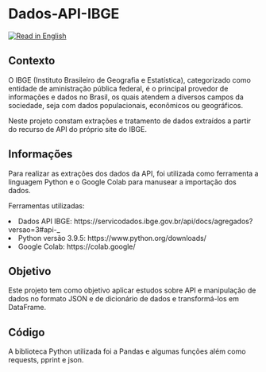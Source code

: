 # Dados-API-IBGE

[![Read in English](https://img.shields.io/badge/Read%20in-English-blue)](READme_eng.md)

## Contexto

O IBGE (Instituto Brasileiro de Geografia e Estatística), categorizado como entidade de aministração pública federal, é o principal provedor de informações e dados no Brasil, os quais atendem a diversos campos da sociedade, seja com dados populacionais, econômicos ou geográficos.

Neste projeto constam extrações e tratamento de dados extraídos a partir do recurso de API do próprio site do IBGE. 


## Informações

Para realizar as extrações dos dados da API, foi utilizada como ferramenta a linguagem Python e o Google Colab para manusear a importação dos dados.<br>

Ferramentas utilizadas: <br>

<li> Dados API IBGE: https://servicodados.ibge.gov.br/api/docs/agregados?versao=3#api-_</li>
<li> Python versão 3.9.5: https://www.python.org/downloads/ </li>
<li> Google Colab: https://colab.google/ </li>

## Objetivo
Este projeto tem como objetivo aplicar estudos sobre API e manipulação de dados no formato JSON e de dicionário de dados e transformá-los em DataFrame.<br>

## Código

A biblioteca Python utilizada foi a Pandas e algumas funções além como requests, pprint e json. 






